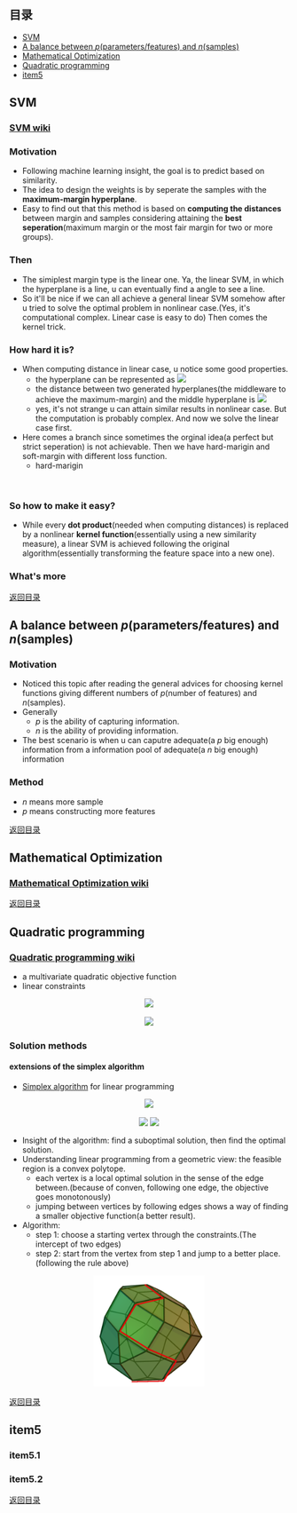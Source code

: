 ## <span id="jump0">目录<span>
  
  * [SVM](#jump1)
  * [A balance between *p*(parameters/features) and *n*(samples)](#jump2)
  * [Mathematical Optimization](#jump3)
  * [Quadratic programming](#jump4)
  * [item5](#jump5)

## <span id="jump1">SVM<span>
  
  ### [SVM wiki](https://en.wikipedia.org/wiki/Support-vector_machine)

  ### Motivation
  
  * Following machine learning insight, the goal is to predict based on similarity. 
  * The idea to design the weights is by seperate the samples with the **maximum-margin hyperplane**.
  * Easy to find out that this method is based on **computing the distances** between margin and samples considering attaining the **best seperation**(maximum margin or the most fair margin for two or more groups).
 
  ### Then
  
  * The simiplest margin type is the linear one. Ya, the linear SVM, in which the hyperplane is a line, u can eventually find a angle to see a line.
  * So it'll be nice if we can all achieve a general linear SVM somehow after u tried to solve the optimal problem in nonlinear case.(Yes, it's computational complex. Linear case is easy to do) Then comes the kernel trick.
  
  ### How hard it is?
  
  * When computing distance in linear case, u notice some good properties.
    * the hyperplane can be represented as ![](http://latex.codecogs.com/gif.latex?W^{T}x-b=0)
    * the distance between two generated hyperplanes(the middleware to achieve the maximum-margin) and the middle hyperplane is ![](http://latex.codecogs.com/gif.latex?\frac{1}{\left|\left|w\right|\right|})
    * yes, it's not strange u can attain similar results in nonlinear case. But the computation is probably complex. And now we solve the linear case first.
  * Here comes a branch since sometimes the orginal idea(a perfect but strict seperation) is not achievable. Then we have hard-marigin and soft-margin with different loss function.
    * hard-marigin

<p align="center">
  <img src=>

  ### So how to make it easy?
  
  * While every **dot product**(needed when computing distances) is replaced by a nonlinear **kernel function**(essentially using a new similarity measure), a linear SVM is achieved following the original algorithm(essentially transforming the feature space into a new one).
  
  ### What's more

  
[返回目录](#jump0)


## <span id="jump2">A balance between *p*(parameters/features) and *n*(samples)<span>
  
  ### Motivation
  
  * Noticed this topic after reading the general advices for choosing kernel functions giving different numbers of *p*(number of features) and *n*(samples).
  * Generally
    * *p* is the ability of capturing information.
    * *n* is the ability of providing information.
  * The best scenario is when u can caputre adequate(a *p* big enough) information from a information pool of adequate(a *n* big enough) information
 
  ### Method
  
  * *n* means more sample
  * *p* means constructing more features
  
 
[返回目录](#jump0)

## <span id="jump3">Mathematical Optimization<span>
  
  ### [Mathematical Optimization wiki](https://en.wikipedia.org/wiki/Mathematical_optimization#Major_subfields)


[返回目录](#jump0)

## <span id="jump4">Quadratic programming<span>
  
  ### [Quadratic programming wiki](https://en.wikipedia.org/wiki/Quadratic_programming)
  
  * a multivariate quadratic objective function
  * linear constraints

<p align="center">
  <img src=http://latex.codecogs.com/gif.latex?\frac{1}{2}x^{T}Qx+c^{T}x>
<p>
  
<p align="center">
  <img src=http://latex.codecogs.com/gif.latex?s.t.Ax\leqslant{b}>
<p>
 
  ### Solution methods
  
  #### extensions of the simplex algorithm
  
  * [Simplex algorithm](https://en.wikipedia.org/wiki/Simplex_algorithm) for linear programming

<p align="center">
  <img src=http://latex.codecogs.com/gif.latex?Ax\leqslant{b}>
<p>  
<p align="center">
  <img src=http://latex.codecogs.com/gif.latex?for>
  <img src=http://latex.codecogs.com/gif.latex?x>
<p>
  
  
  * Insight of the algorithm: find a suboptimal solution, then find the optimal solution.
  * Understanding linear programming from a geometric view: the feasible region is a convex polytope.
    * each vertex is a local optimal solution in the sense of the edge between.(because of conven, following one edge, the objective goes monotonously)
    * jumping between vertices by following edges shows a way of finding a smaller objective function(a better result).
  * Algorithm:
    * step 1: choose a starting vertex through the constraints.(The intercept of two edges)
    * step 2: start from the vertex from step 1 and jump to a better place.(following the rule above)

<p align="center">
  <img src=https://github.com/mylu314/blog/blob/main/images/Simplex-method-3-dimensions.png width=200>
<p>

[返回目录](#jump0)


## <span id="jump5">item5<span>
  
  ### item5.1
 
  ### item5.2
  
[返回目录](#jump0)
